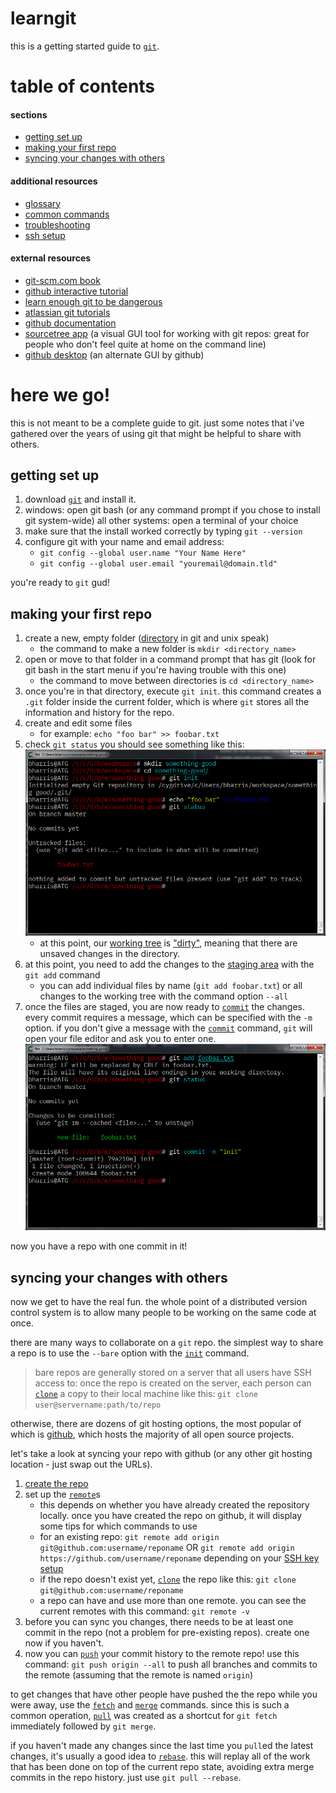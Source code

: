 # learngit

this is a getting started guide to [`git`](https://git-scm.com).

# table of contents
#### sections
* [getting set up](#getting-set-up)
* [making your first repo](#making-your-first-repo)
* [syncing your changes with others](#syncing-your-changes-with-others)
#### additional resources
* [glossary](glossary.md)
* [common commands](common_commands.md)
* [troubleshooting](troubleshooting.md)
* [ssh setup](ssh_setup.md)
#### external resources
* [git-scm.com book](https://git-scm.com/book/en/v2)
* [github interactive tutorial](https://try.github.io)
* [learn enough git to be dangerous](https://www.learnenough.com/git-tutorial)
* [atlassian git tutorials](https://www.atlassian.com/git/tutorials)
* [github documentation](https://help.github.com)
* [sourcetree app](https://sourcetreeapp.com) (a visual GUI tool for working with git repos: great for people who don't feel quite at home on the command line)
* [github desktop](https://desktop.github.com) (an alternate GUI by github)

# here we go!

this is not meant to be a complete guide to git. just some notes that i've gathered over the years of using git that might be helpful to share with others.

## getting set up

1. download [`git`](https://git-scm.com) and install it.
1. windows: open git bash (or any command prompt if you chose to install git system-wide) all other systems: open a terminal of your choice
1. make sure that the install worked correctly by typing `git --version`
1. configure git with your name and email address:
    * `git config --global user.name "Your Name Here"`
    * `git config --global user.email "youremail@domain.tld"`

you're ready to `git` gud!


## making your first repo

1. create a new, empty folder ([directory](glossary.md#directory) in git and unix speak)
    * the command to make a new folder is `mkdir <directory_name>`
1. open or move to that folder in a command prompt that has git (look for git bash in the start menu if you're having trouble with this one)
    * the command to move between directories is `cd <directory_name>`
1. once you're in that directory, execute `git init`. this command creates a `.git` folder inside the current folder, which is where `git` stores all the information and history for the repo.
1. create and edit some files
    * for example: `echo "foo bar" >> foobar.txt`
1. check `git status` you should see something like this:
    ![status of new repo](screenshots/new-repo-status.png)
    * at this point, our [working tree](glossary.md#working-tree) is ["dirty"](glossary.md#dirty), meaning that there are unsaved changes in the directory.
1. at this point, you need to add the changes to the [staging area](glossary.md#staging-area) with the `git add` command
    * you can add individual files by name (`git add foobar.txt`) or all changes to the working tree with the command option `--all`
1. once the files are staged, you are now ready to [`commit`](common_commands.md#commit) the changes. every commit requires a message, which can be specified with the `-m` option. if you don't give a message with the [`commit`](common_commands.md#commit) command, `git` will open your file editor and ask you to enter one.
    ![add and commit changes](screenshots/add-and-commit.png)

now you have a repo with one commit in it!


## syncing your changes with others

now we get to have the real fun. the whole point of a distributed version control system is to allow many people to be working on the same code at once.

there are many ways to collaborate on a `git` repo. the simplest way to share a repo is to use the `--bare` option with the [`init`](common_commands.md#init) command.

> bare repos are generally stored on a server that all users have SSH access to: once the repo is created on the server, each person can [`clone`](common_commands.md#clone) a copy to their local machine like this: `git clone user@servername:path/to/repo`

otherwise, there are dozens of git hosting options, the most popular of which is [github](https://github.com), which hosts the majority of all open source projects.

let's take a look at syncing your repo with github (or any other git hosting location - just swap out the URLs).

1. [create the repo](https://github.com/new)
1. set up the [`remote`](glossary.md#remote)s
    * this depends on whether you have already created the repository locally. once you have created the repo on github, it will display some tips for which commands to use
    * for an existing repo: `git remote add origin git@github.com:username/reponame` OR `git remote add origin https://github.com/username/reponame` depending on your [SSH key setup](ssh_setup.md)
    * if the repo doesn't exist yet, [`clone`](common_commands.md#clone) the repo like this: `git clone git@github.com:username/reponame`
    * a repo can have and use more than one remote. you can see the current remotes with this command: `git remote -v`
1. before you can sync you changes, there needs to be at least one commit in the repo (not a problem for pre-existing repos). create one now if you haven't.
1. now you can [`push`](common_commands.md#push) your commit history to the remote repo! use this command: `git push origin --all` to push all branches and commits to the remote (assuming that the remote is named `origin`)

to get changes that have other people have pushed the the repo while you were away, use the [`fetch`](common_commands.md#fetch) and [`merge`](common_commands.md#merge) commands. since this is such a common operation, [`pull`](common_commands.md#pull) was created as a shortcut for `git fetch` immediately followed by `git merge`.

if you haven't made any changes since the last time you `pull`ed the latest changes, it's usually a good idea to [`rebase`](glossary.md#rebase). this will replay all of the work that has been done on top of the current repo state, avoiding extra merge commits in the repo history. just use `git pull --rebase`.

